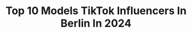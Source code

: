 ---
title: Top 10 Models TikTok Influencers In Berlin In 2024
description: >-
  Find top models TikTok influencers in Berlin in 2024. Most popular hashtags: #fyp #foryou #berlin #viral.
platform: TikTok
hits: 13
text_top: See the most popular TikTok accounts on inBeat.
text_bottom: Our platform holds 13 TikTok influencers like this in Berlin, Germany for you to work with.
profiles:
  - username: "aldinzhc"
    fullname: >-
      aldinzhc🦖
    bio: >-
      19 y.o. Boy from Munich, Germany🇩🇪 with Balkan roots🇧🇦 Instagram: aldinzhc
    location: "Germany"
    followers: 95300
    engagement: 1159
    commentsToLikes: 0.024339
    id: ck81t1952uo180j78bj17mth9
    verified: false
    hashtags: "#fashion, #fyp, #malemodel, #shooting"
  - username: "miniaturwunderland"
    fullname: >-
      Miniatur Wunderland
    bio: >-
      Miniatur Wunderland, world's largest model railway in Hamburg/Germany.
    location: "Germany"
    followers: 125900
    engagement: 1005
    commentsToLikes: 0.009773
    id: ck8ncnv7gf93b0j78t9ll0rw0
    verified: false
    hashtags: "#hamburg, #foryoupage, #viral, #fyp"
  - username: "astroo030"
    fullname: >-
      Astroo
    bio: >-
      Asian Berlin Snapchat👻:m_astroo
    location: "Germany"
    followers: 34600
    engagement: 2066
    commentsToLikes: 0.033200
    id: cka0ivb9ufc0b0i7879w535d3
    verified: false
    hashtags: "#cute, #love, #style, #army"
  - username: "erikschlz"
    fullname: >-
      Erik Scholz
    bio: >-
      22 y old | 📍Berlin 🤸🏻IG: @erik [100k]
    location: "Germany"
    followers: 18000
    engagement: 657
    commentsToLikes: 0.050244
    id: ckblf8xxy96n90j23a3hkxmgp
    verified: true
    hashtags: "#photography, #styling, #style, #meinstyle"
  - username: "dancertascha"
    fullname: >-
      Natascha Gaass
    bio: >-
      Instagram ☝🏼 || German/Belorussian || Dancer || Fitness || Based in Berlin
    location: "Germany"
    followers: 3865
    engagement: 561
    commentsToLikes: 0.029380
    id: ckbeymygbj8350j23nix7bt1v
    verified: false
    hashtags: "#russian, #fyp, #germany, #russia"
  - username: "fabianxarnold"
    fullname: >-
      fabianxarnold
    bio: >-
      Fashion Model @dtmodelmanagment
    location: "Germany"
    followers: 331900
    engagement: 799
    commentsToLikes: 0.020047
    id: ck8knhggnd6kq0j78cydbuu11
    verified: false
    hashtags: "#visionboard, #fabianxarnold, #trends, #model"
  - username: "marie.levskaia"
    fullname: >-
      Marie Levskaia
    bio: >-
      🧘🏼‍♀️Fitness-Model | Top-Performance | 💃🏻Dance Teacher 🇧🇾🇷🇺🇩🇪
    location: "Germany"
    followers: 10800
    engagement: 556
    commentsToLikes: 0.032952
    id: ckbkyeds9ukgt0j237t16lk5r
    verified: false
    hashtags: "#urlaub, #wei, #fun, #belarus"
  - username: "bokibalboaa"
    fullname: >-
      Boris Boskovic
    bio: >-
      Insta vom Capi Imitator: @089__leo ❤️
    location: "Germany"
    followers: 48700
    engagement: 751
    commentsToLikes: 0.013957
    id: ckcuiqs2zg6te0j23c30m5vcg
    verified: false
    hashtags: "#comedy, #croatia, #samra, #mois"
  - username: "mellihontas"
    fullname: >-
      ↬❄️ Melissa ❄️↫
    bio: >-
      I n s t a g r a m ↑ 🇩🇪Ｇｅｒｍａｎ | Ｔｈａi 🇹🇭 Vinted: melli_x33x ↓ ↓ ↓ ↓ ↓ ↓ ↓ ↓ ↓
    location: "Germany"
    followers: 17700
    engagement: 961
    commentsToLikes: 0.049452
    id: ckbqdnhkrzm450j23he6knfd4
    verified: false
    hashtags: "#trend, #heidiklum, #fyp, #dance"
  - username: "alamancininkarisi"
    fullname: >-
      Alamancinin Karisi
    bio: >-
      
    location: "Germany"
    followers: 2877
    engagement: 798
    commentsToLikes: 0.114306
    id: ckdbsq17rcm1d0j23hkiv7t2p
    verified: false
    hashtags: "#kesfetteyiz, #netflixmas, #marriot, #privatejet"
---